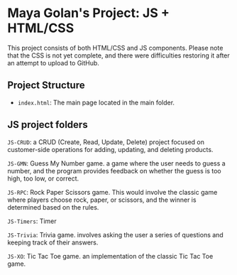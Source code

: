 # Maya Golan's Project: JS + HTML/CSS

This project consists of both HTML/CSS and JS components. Please note that the CSS is not yet complete, and there were difficulties restoring it after an attempt to upload to GitHub.

## Project Structure

- `index.html`: The main page located in the main folder.

## JS project folders

`JS-CRUD`: a CRUD (Create, Read, Update, Delete) project focused on customer-side operations for adding, updating, and deleting products.

 `JS-GMN`: Guess My Number game. a game where the user needs to guess a number, and the program provides feedback on whether the guess is too high, too low, or correct.

`JS-RPC`: Rock Paper Scissors game. This would involve the classic game where players choose rock, paper, or scissors, and the winner is determined based on the rules.

`JS-Timers`: Timer

`JS-Trivia`: Trivia game. involves asking the user a series of questions and keeping track of their answers.

`JS-XO`: Tic Tac Toe game. an implementation of the classic Tic Tac Toe game.